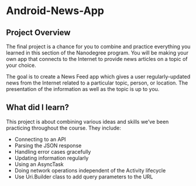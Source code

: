 # Android-News-App

## Project Overview
 The final project is a chance for you to combine and practice everything you learned in this section of the Nanodegree program. You will be making your own app that connects to the Internet to provide news articles on a topic of your choice.

 The goal is to create a News Feed app which gives a user regularly-updated news from the Internet related to a particular topic, person, or location. The presentation of the information as well as the topic is up to you.

## What did I learn?
 This project is about combining various ideas and skills we’ve been practicing throughout the course. They include:

 + Connecting to an API
 + Parsing the JSON response
 + Handling error cases gracefully
 + Updating information regularly
 + Using an AsyncTask
 + Doing network operations independent of the Activity lifecycle
 + Use Uri.Builder class to add query parameters to the URL

